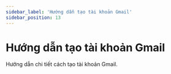```yaml
---
sidebar_label: 'Hướng dẫn tạo tài khoản Gmail'
sidebar_position: 13
---
```


# Hướng dẫn tạo tài khoản Gmail

Hướng dẫn chi tiết cách tạo tài khoản Gmail.